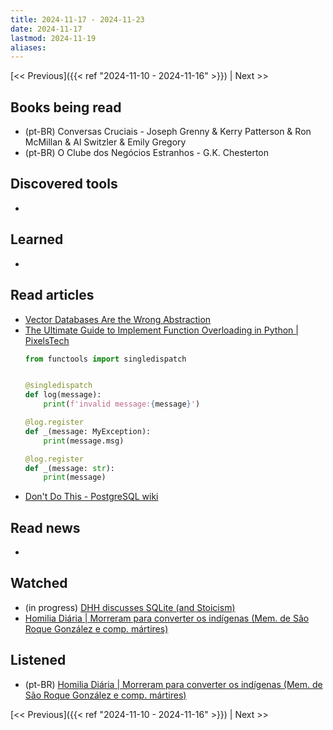 ```yaml
---
title: 2024-11-17 - 2024-11-23
date: 2024-11-17
lastmod: 2024-11-19
aliases:
---
```


[<< Previous]({{< ref "2024-11-10 - 2024-11-16" >}}) | Next >>

## Books being read
- (pt-BR) Conversas Cruciais - Joseph Grenny & Kerry Patterson & Ron McMillan &
  Al Switzler & Emily Gregory
- (pt-BR) O Clube dos Negócios Estranhos - G.K. Chesterton

## Discovered tools
-

## Learned
-

## Read articles
- [Vector Databases Are the Wrong Abstraction](https://www.timescale.com/blog/vector-databases-are-the-wrong-abstraction)
- [The Ultimate Guide to Implement Function Overloading in Python | PixelsTech](https://www.pixelstech.net/article/1731643884-The-Ultimate-Guide-to-Implement-Function-Overloading-in-Python)
    ```python
    from functools import singledispatch


    @singledispatch
    def log(message):
        print(f'invalid message:{message}')

    @log.register
    def _(message: MyException):
        print(message.msg)

    @log.register
    def _(message: str):
        print(message)
    ```
- [Don't Do This - PostgreSQL wiki](https://wiki.postgresql.org/wiki/Don't_Do_This)

## Read news
-

## Watched
- (in progress) [DHH discusses SQLite (and Stoicism)](https://www.youtube.com/watch?v=0rlATWBNvMw)
- [Homilia Diária | Morreram para converter os indígenas (Mem. de São Roque González e comp. mártires)](https://www.youtube.com/watch?v=nq2OcdSuss4)

## Listened
- (pt-BR) [Homilia Diária | Morreram para converter os indígenas (Mem. de São Roque González e comp. mártires)](https://www.youtube.com/watch?v=nq2OcdSuss4)

[<< Previous]({{< ref "2024-11-10 - 2024-11-16" >}}) | Next >>
